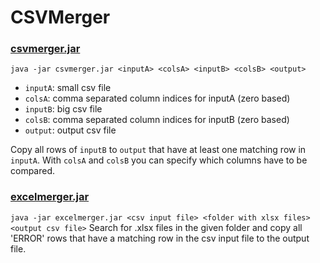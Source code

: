 # CSVMerger

### [csvmerger.jar](http://jenkins.sse.uni-hildesheim.de/job/CSVMerger/lastSuccessfulBuild/artifact/build/jars/csvmerger.jar)
`java -jar csvmerger.jar <inputA> <colsA> <inputB> <colsB> <output>`

- `inputA`: small csv file
- `colsA`: comma separated column indices for inputA (zero based)
- `inputB`: big csv file
- `colsB`: comma separated column indices for inputB (zero based)
- `output`: output csv file

Copy all rows of `inputB` to `output` that have at least one matching row in `inputA`. With `colsA` and `colsB` you can specify which columns have to be compared.


### [excelmerger.jar](http://jenkins.sse.uni-hildesheim.de/job/CSVMerger/lastSuccessfulBuild/artifact/build/jars/excelmerger.jar)
`java -jar excelmerger.jar <csv input file> <folder with xlsx files> <output csv file>`
Search for .xlsx files in the given folder and copy all 'ERROR' rows that have a matching row in the csv input file to the output file.
